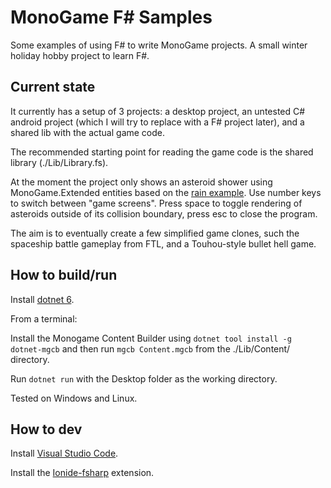 # MonoGame F# Samples
Some examples of using F# to write MonoGame projects.
A small winter holiday hobby project to learn F#.

## Current state

It currently has a setup of 3 projects: a desktop project, an untested C# android project (which I will try to replace with a F# project later), and a shared lib with the actual game code.

The recommended starting point for reading the game code is the shared library (./Lib/Library.fs).

At the moment the project only shows an asteroid shower using MonoGame.Extended entities based on the [rain example](https://www.monogameextended.net/docs/features/entities/entities/#example).
Use number keys to switch between "game screens".
Press space to toggle rendering of asteroids outside of its collision boundary, press esc to close the program.

The aim is to eventually create a few simplified game clones, such the spaceship battle gameplay from FTL, and a Touhou-style bullet hell game.

## How to build/run

Install [dotnet 6](https://dotnet.microsoft.com/en-us/download/dotnet/6.0).

From a terminal:

Install the Monogame Content Builder using ``` dotnet tool install -g dotnet-mgcb ``` and then run ``` mgcb Content.mgcb ``` from the ./Lib/Content/ directory.

Run ``` dotnet run ``` with the Desktop folder as the working directory.

Tested on Windows and Linux.

## How to dev

Install [Visual Studio Code](https://code.visualstudio.com/Download).

Install the [Ionide-fsharp](https://marketplace.visualstudio.com/items?itemName=Ionide.Ionide-fsharp) extension.

